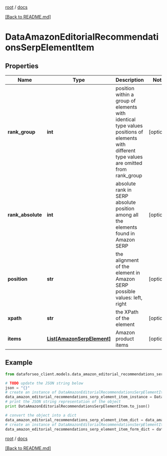 [root](./../ "root") / [docs](./ "docs")

[[Back to README.md]](./../README.md "[Back to README.md]")

# DataAmazonEditorialRecommendationsSerpElementItem

## Properties

Name | Type | Description | Notes
------------ | ------------- | ------------- | -------------
**rank_group** | **int** | position within a group of elements with identical type values positions of elements with different type values are omitted from rank_group | [optional]
**rank_absolute** | **int** | absolute rank in SERP absolute position among all the elements found in Amazon SERP | [optional]
**position** | **str** | the alignment of the element in Amazon SERP possible values: left, right | [optional]
**xpath** | **str** | the XPath of the element | [optional]
**items** | [**List[AmazonSerpElement]**](AmazonSerpElement.md) | Amazon product items | [optional]

## Example

```python
from dataforseo_client.models.data_amazon_editorial_recommendations_serp_element_item import DataAmazonEditorialRecommendationsSerpElementItem

# TODO update the JSON string below
json = "{}"
# create an instance of DataAmazonEditorialRecommendationsSerpElementItem from a JSON string
data_amazon_editorial_recommendations_serp_element_item_instance = DataAmazonEditorialRecommendationsSerpElementItem.from_json(json)
# print the JSON string representation of the object
print DataAmazonEditorialRecommendationsSerpElementItem.to_json()

# convert the object into a dict
data_amazon_editorial_recommendations_serp_element_item_dict = data_amazon_editorial_recommendations_serp_element_item_instance.to_dict()
# create an instance of DataAmazonEditorialRecommendationsSerpElementItem from a dict
data_amazon_editorial_recommendations_serp_element_item_form_dict = data_amazon_editorial_recommendations_serp_element_item.from_dict(data_amazon_editorial_recommendations_serp_element_item_dict)
```

  

[root](./../ "root") / [docs](./ "docs")

[[Back to README.md]](./../README.md "[Back to README.md]")